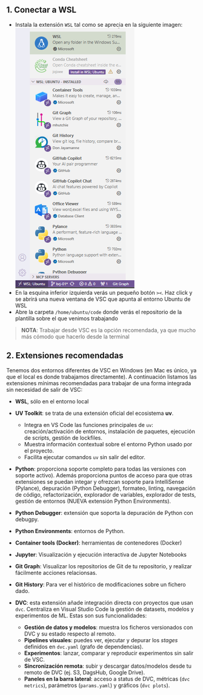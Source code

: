 ## 1. Conectar a WSL

- Instala la extensión `WSL` tal como se aprecia en la siguiente imagen:
  ![1758103915531](image/05_vsc/1758103915531.png)
- En la esquina inferior izquierda verás un pequeño botón `><`. Haz click y se abrirá una nueva ventana de VSC que apunta al entorno Ubuntu de WSL
- Abre la carpeta `/home/ubuntu/code` donde verás el repositorio de la plantilla sobre el que venimos trabajando

> **NOTA**: Trabajar desde VSC es la opción recomendada, ya que mucho más cómodo que hacerlo desde la terminal

## 2. Extensiones recomendadas

Tenemos dos entornos diferentes de VSC en Windows (en Mac es único, ya que el local es donde trabajamos directamente).
A continuación listamos las extensiones mínimas recomendadas para trabajar de una forma integrada sin necesidad de salir de VSC:

- **WSL**, sólo en el entorno local

- **UV Toolkit**: se trata de una extensión oficial del ecosistema **uv**.
  * Integra en VS Code las funciones principales de `uv`: creación/activación de entornos, instalación de paquetes, ejecución de scripts, gestión de lockfiles.
  * Muestra información contextual sobre el entorno Python usado por el proyecto.
  * Facilita ejecutar comandos `uv` sin salir del editor.

- **Python**: proporciona soporte completo para todas las versiones con soporte activo). Además proporciona puntos de acceso para que otras extensiones se puedan integar y ofrezcan soporte para IntelliSense (Pylance), depuración (Python Debugger), formateo, linting, navegación de código, refactorización, explorador de variables, explorador de tests, gestión de entornos (NUEVA extensión Python Environments).

* **Python Debugger**: extensión que soporta la depuración de Python con debugpy.

* **Python Environments**: entornos de Python.

* **Container tools (Docker)**: herramientas de contenedores (Docker)

* **Jupyter**: Visualización y ejecución interactiva de Jupyter Notebooks

* **Git Graph**: Visualizar los repositorios de Git de tu repositorio, y realizar fácilmente acciones relacionsas.

* **Git History**: Para ver el histórico de modificaciones sobre un fichero dado.

* **DVC**: esta extensión añade integración directa con proyectos que usan `dvc`. Centraliza en Visual Studio Code la gestión de datasets, modelos y experimentos de ML. Estas son sus funcionalidades:

    * **Gestión de datos y modelos**: muestra los ficheros versionados con DVC y su estado respecto al remoto.
    * **Pipelines visuales**: puedes ver, ejecutar y depurar los *stages* definidos en `dvc.yaml` (grafo de dependencias).
    * **Experimentos**: lanzar, comparar y reproducir experimentos sin salir de VSC.
    * **Sincronización remota**: subir y descargar datos/modelos desde tu remoto de DVC (ej. S3, DagsHub, Google Drive).
    * **Paneles en la barra lateral**: acceso a status de DVC, métricas (`dvc metrics`), parámetros (`params.yaml`) y gráficos (`dvc plots`).
